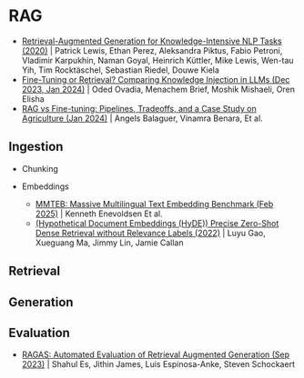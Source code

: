 # RAG
- [Retrieval-Augmented Generation for Knowledge-Intensive NLP Tasks (2020)](https://arxiv.org/abs/2005.11401v4) | Patrick Lewis, Ethan Perez, Aleksandra Piktus, Fabio Petroni, Vladimir Karpukhin, Naman Goyal, Heinrich Küttler, Mike Lewis, Wen-tau Yih, Tim Rocktäschel, Sebastian Riedel, Douwe Kiela
- [Fine-Tuning or Retrieval? Comparing Knowledge Injection in LLMs (Dec 2023, Jan 2024)](https://arxiv.org/abs/2312.05934) | Oded Ovadia, Menachem Brief, Moshik Mishaeli, Oren Elisha
- [RAG vs Fine-tuning: Pipelines, Tradeoffs, and a Case Study on Agriculture (Jan 2024)](https://arxiv.org/abs/2401.08406) | Angels Balaguer, Vinamra Benara,  Et al.
## Ingestion
  - Chunking
    
  - Embeddings
    - [MMTEB: Massive Multilingual Text Embedding Benchmark (Feb 2025)](https://arxiv.org/pdf/2502.13595) | Kenneth Enevoldsen Et al.
    - [(Hypothetical Document Embeddings (HyDE)) Precise Zero-Shot Dense Retrieval without Relevance Labels (2022)](https://arxiv.org/abs/2212.10496) | Luyu Gao, Xueguang Ma, Jimmy Lin, Jamie Callan
## Retrieval
## Generation

## Evaluation
- [RAGAS: Automated Evaluation of Retrieval Augmented Generation (Sep 2023)](https://arxiv.org/abs/2309.15217) | Shahul Es, Jithin James, Luis Espinosa-Anke, Steven Schockaert
